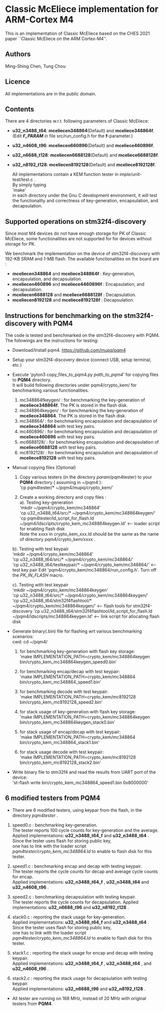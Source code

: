 # Classic McEliece implementation for ARM-Cortex M4

This is an implementation of Classic McEliece based on the CHES 2021 paper
``Classic McEliece on the ARM Cortex-M4''.

## Authors

Ming-Shing Chen, Tung Chou

## Licence

All implementations are in the public domain.


## Contents

There are 4 directories w.r.t. following parameters of Classic McEliece:
- **u32_n3488_t64**: **mceliecen348864**(Default) and **mceliece348864f**. (Edit **_F_PARAM_** in file src/run_config.h for the **f**-parameter.)
- **u32_n4608_t96**: **mceliecen660896**(Default) and **mceliece460896f**. 
- **u32_n6688_t128**: **mceliecen6688128**(Default) and **mceliece6688128f**. 
- **u32_n8192_t128**: **mceliecen8192128**(Default) and **mceliece8192128f**. 


  All implementations contain a KEM function tester in *imple*/unit-test/test.c .  
  By simply typing  
  'make'  
  in each directory under the Gnu C development environment, it will test
  the functionality and correctness of key-generation, encapsulation, and decapsulation.  

## Supported operations on stm32f4-discovery

 Since most M4 devices do not have enough storage for PK of Classic McEliece,
 some functionalities are not supported for for devices without storage for PK.


We benchmark the implementation on the device of stm32f4-discovery with 192-KB SRAM and 1-MB flash.
The available functionalities on the board are :
- **mceliecen348864** and **mceliece348864f** : Key-generation, encapsulation, and decapsulation.
- **mceliecen460896** and **mceliece4460896f** : Encapsulation, and decapsulation.
- **mceliecen6688128** and **mceliece6688128f** : Decapsulation.
- **mceliecen8192128** and **mceliece8192128f** : Decapsulation.



## Instructions for benchmarking on the stm32f4-discovery with **PQM4**

The code is tested and benchmarked on the stm32f4-discovery with PQM4.
The followings are the instructions for testing:


- Download/Install pqm4. https://github.com/mupq/pqm4


- Setup your stm32f4-discovery device (connect USB, setup terminal, etc.)


- Execute 'pyton3 copy_files_to_pqm4.py *path_to_pqm4*' for copying files to **PQM4** directory.  
  It will build following directories under pqm4/crypto_kem/ for benchmarking various functionalities.
  1. mc348864fkeygen/ : for benchmarking the key-generation of **mceliece348864f**. The PK is stored in the flash disk.
  2. mc348864keygen/ : for benchmarking the key-generation of **mceliece348864**. The PK is stored in the flash disk.
  3. mc348864/ : for benchmarking encapsulation and decapsulation of **mceliece348864** with test key pairs.
  4. mc460896/ : for benchmarking encapsulation and decapsulation of **mceliece460896** with test key pairs.
  5. mc6688128/ : for benchmarking encapsulation and decapsulation of **mceliece6688128** with test key pairs.
  6. mc8192128/ : for benchmarking encapsulation and decapsulation of **mceliece8192128** with test key pairs.


- Manual copying files (Optional)
  1. Copy various testers (in the directory *param*/pqm4tester) to your **PQM4** directory ( assuming in ~/pqm4 ):  
    'cp pqm4tester/* ~/pqm4/mupq/crypto_kem/'  

  2. Create a working directory and copy files :  
    a). Testing key-generation  
    'mkdir ~/pqm4/crypto_kem/mc348864'  
    'cp u32_n3488_t64/src/* ~/pqm4/crypto_kem/mc348864keygen/'  
    'cp pqm4tester/ld_script_for_flash.ld ~/pqm4/ldscripts/crypto_kem_mc348864keygen.ld' <-- loader script for enabling flash disk  
    Note the xxxx in crypto_kem_xxx.ld should be the same as the name of directory pqm4/crypto_kem/xxxx .   

    b). Testing with test keypair  
    'mkdir ~/pqm4/crypto_kem/mc348864'  
    'cp u32_n3488_t64/src/* ~/pqm4/crypto_kem/mc348864/'  
    'cp u32_n3488_t64/testkeypair/* ~/pqm4/crypto_kem/mc348864/'   <-- test key pair
     Edit 'pqm4/crypto_kem/mc348864/run_config.h'. Turn off the *_PK_IN_FLASH_* macro.

    c). Testing with test keypair  
    'mkdir ~/pqm4/crypto_kem/mc348864keygen'  
    'cp u32_n3488_t64/src/* ~/pqm4/crypto_kem/mc348864keygen/'  
    'cp u32_n3488_t64/stm32f4flashtool/* ~/pqm4/crypto_kem/mc348864keygen/'   <-- flash tools for stm32f4-discovery
    'cp u32_n3488_t64/stm32f4flashtool/ld_script_for_flash.ld ~/pqm4/ldscripts/mc348864keygen.ld'  <-- link script for allocating flash disk


- Generate binary(.bin) file for flashing  wrt various benchmarking scenarios:  
    cwd:   cd ~/pqm4/  
    1. for benchmarking key-generation with flash key storage:  
    'make IMPLEMENTATION_PATH=crypto_kem/mc348864keygen bin/crypto_kem_mc348864keygen_speed0.bin'  
    2. for benchmarking encap/decap with test keypair:  
    'make IMPLEMENTATION_PATH=crypto_kem/mc348864 bin/crypto_kem_mc348864_speed1.bin'  
    3. for benchmarking decode with test keypair:  
    'make IMPLEMENTATION_PATH=crypto_kem/mc8192128 bin/crypto_kem_mc8192128_speed2.bin'  

    4. for stack usage of key-generation with flash key storage:  
    'make IMPLEMENTATION_PATH=crypto_kem/mc348864keygen bin/crypto_kem_mc348864keygen_stack0.bin'  
    5. for stack usage of encap/decap with test keypair:  
    'make IMPLEMENTATION_PATH=crypto_kem/mc348864 bin/crypto_kem_mc348864_stack1.bin'  
    6. for stack usage decode with test keypair:  
    'make IMPLEMENTATION_PATH=crypto_kem/mc8192128 bin/crypto_kem_mc8192128_stack2.bin'  


- Write binary file to stm32f4 and read the results from UART port of the device:  
  'st-flash write bin/crypto_kem_mc348864_speed1.bin 0x8000000'  



## 6 modified testers from **PQM4**
  - There are 6 modified testers, using keypar from the flash, in the directory *pqm4tester* .

  1. speed0.c : benchmarking key-generation.  
     The tester reports 100 cycle counts for key-generation and the average.  
     Applied implementations: **u32_n3488_t64_f** and **u32_n3488_t64** .   
     Since the tester uses flash for storing public key,  
     one has to link with the loader script *pqm4tester/crypto_kem_mc348864.ld* to enable to flash disk for this tester.  

  2. speed1.c : benchmarking encap and decap with testing keypair.  
     The tester reports the cycle counts for decap and  average cycle counts for encap.  
     Applied implementations: **u32_n3488_t64_f** ,  **u32_n3488_t64** and **u32_n4608_t96** .   
      
  3. speed2.c : benchmarking decapsulation with testing keypair.  
     The tester reports the cycle counts for decapsulation. 
     Applied implementations: **u32_n6688_t96** and **u32_n8192_t128** .   

  4. stack0.c : reporting the stack usage for key-generation.  
     Applied implementations: **u32_n3488_t64_f** and **u32_n3488_t64** .   
     Since the tester uses flash for storing public key,  
     one has to link with the loader script *pqm4tester/crypto_kem_mc348864.ld* to enable to flash disk for this tester.  

  5. stack1.c : reporting the stack usage for encap and decap with testing keypair.  
     Applied implementations: **u32_n3488_t64_f** , **u32_n3488_t64** , and **u32_n4608_t96** .   

  6. stack2.c : reporting the stack usage for decapsulation with testing keypair.   
     Applied implementations: **u32_n6688_t96** and **u32_n8192_t128** .   

  - All tester are running on 168 MHz, instead of 20 MHz with original testers from **PQM4**.


